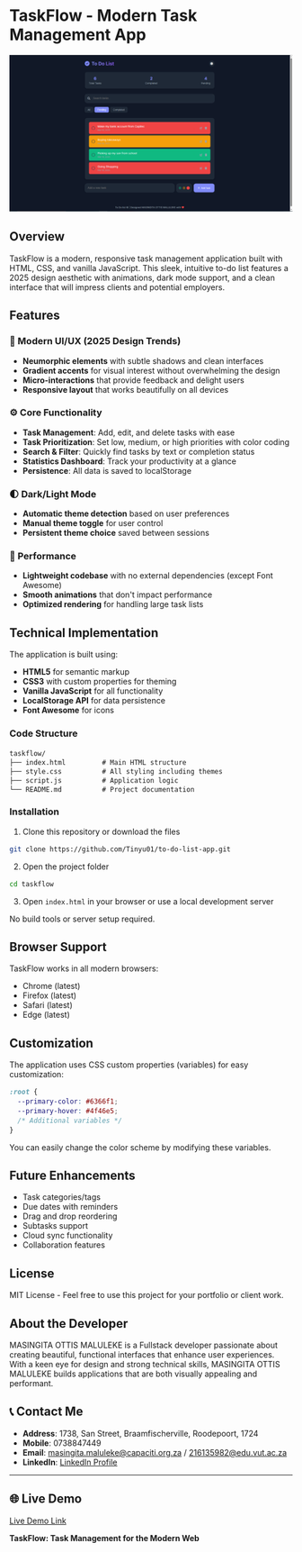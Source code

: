 # TaskFlow - Modern Task Management App

![TaskFlow Banner](/To_Do_List.png)

## Overview

TaskFlow is a modern, responsive task management application built with HTML, CSS, and vanilla JavaScript. This sleek, intuitive to-do list features a 2025 design aesthetic with animations, dark mode support, and a clean interface that will impress clients and potential employers.

## Features

### 🎨 Modern UI/UX (2025 Design Trends)
- **Neumorphic elements** with subtle shadows and clean interfaces
- **Gradient accents** for visual interest without overwhelming the design
- **Micro-interactions** that provide feedback and delight users
- **Responsive layout** that works beautifully on all devices

### ⚙️ Core Functionality
- **Task Management**: Add, edit, and delete tasks with ease
- **Task Prioritization**: Set low, medium, or high priorities with color coding
- **Search & Filter**: Quickly find tasks by text or completion status
- **Statistics Dashboard**: Track your productivity at a glance
- **Persistence**: All data is saved to localStorage

### 🌓 Dark/Light Mode
- **Automatic theme detection** based on user preferences
- **Manual theme toggle** for user control
- **Persistent theme choice** saved between sessions

### 🚀 Performance
- **Lightweight codebase** with no external dependencies (except Font Awesome)
- **Smooth animations** that don't impact performance
- **Optimized rendering** for handling large task lists

## Technical Implementation

The application is built using:
- **HTML5** for semantic markup
- **CSS3** with custom properties for theming
- **Vanilla JavaScript** for all functionality
- **LocalStorage API** for data persistence
- **Font Awesome** for icons

### Code Structure

```
taskflow/
├── index.html         # Main HTML structure
├── style.css          # All styling including themes
├── script.js          # Application logic
└── README.md          # Project documentation
```

### Installation

1. Clone this repository or download the files
```bash
git clone https://github.com/Tinyu01/to-do-list-app.git
```

2. Open the project folder
```bash
cd taskflow
```

3. Open `index.html` in your browser or use a local development server

No build tools or server setup required.

## Browser Support

TaskFlow works in all modern browsers:
- Chrome (latest)
- Firefox (latest)
- Safari (latest)
- Edge (latest)

## Customization

The application uses CSS custom properties (variables) for easy customization:

```css
:root {
  --primary-color: #6366f1;
  --primary-hover: #4f46e5;
  /* Additional variables */
}
```

You can easily change the color scheme by modifying these variables.

## Future Enhancements

- Task categories/tags
- Due dates with reminders
- Drag and drop reordering
- Subtasks support
- Cloud sync functionality
- Collaboration features

## License

MIT License - Feel free to use this project for your portfolio or client work.

## About the Developer

MASINGITA OTTIS MALULEKE is a Fullstack developer passionate about creating beautiful, functional interfaces that enhance user experiences. With a keen eye for design and strong technical skills, MASINGITA OTTIS MALULEKE builds applications that are both visually appealing and performant.

## 📞 Contact Me

- **Address**: 1738, San Street, Braamfischerville, Roodepoort, 1724
- **Mobile**: 0738847449
- **Email**: masingita.maluleke@capaciti.org.za / 216135982@edu.vut.ac.za
- **LinkedIn**: [LinkedIn Profile](https://www.linkedin.com/in/thefreelancer201)

---

## 🌐 Live Demo

[Live Demo Link](hhttps://tinyu01.github.io/to-do-list-app/)

**TaskFlow: Task Management for the Modern Web**

